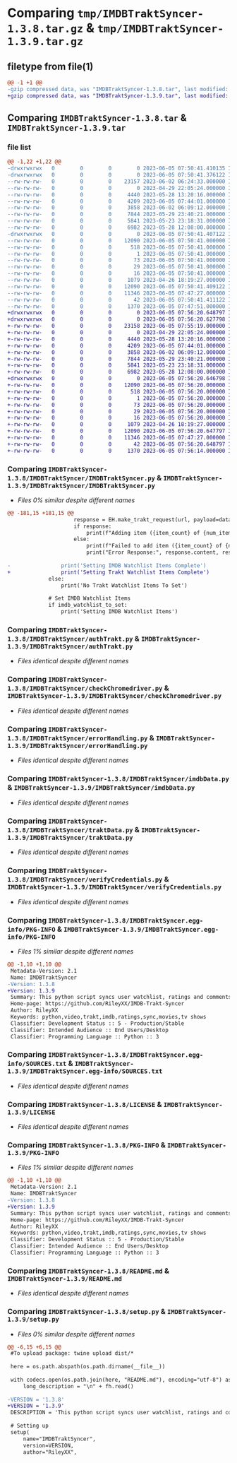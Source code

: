# Comparing `tmp/IMDBTraktSyncer-1.3.8.tar.gz` & `tmp/IMDBTraktSyncer-1.3.9.tar.gz`

## filetype from file(1)

```diff
@@ -1 +1 @@
-gzip compressed data, was "IMDBTraktSyncer-1.3.8.tar", last modified: Mon Jun  5 07:50:41 2023, max compression
+gzip compressed data, was "IMDBTraktSyncer-1.3.9.tar", last modified: Mon Jun  5 07:56:20 2023, max compression
```

## Comparing `IMDBTraktSyncer-1.3.8.tar` & `IMDBTraktSyncer-1.3.9.tar`

### file list

```diff
@@ -1,22 +1,22 @@
-drwxrwxrwx   0        0        0        0 2023-06-05 07:50:41.410135 IMDBTraktSyncer-1.3.8/
-drwxrwxrwx   0        0        0        0 2023-06-05 07:50:41.376122 IMDBTraktSyncer-1.3.8/IMDBTraktSyncer/
--rw-rw-rw-   0        0        0    23157 2023-06-02 06:24:33.000000 IMDBTraktSyncer-1.3.8/IMDBTraktSyncer/IMDBTraktSyncer.py
--rw-rw-rw-   0        0        0        0 2023-04-29 22:05:24.000000 IMDBTraktSyncer-1.3.8/IMDBTraktSyncer/__init__.py
--rw-rw-rw-   0        0        0     4440 2023-05-28 13:20:16.000000 IMDBTraktSyncer-1.3.8/IMDBTraktSyncer/authTrakt.py
--rw-rw-rw-   0        0        0     4209 2023-06-05 07:44:01.000000 IMDBTraktSyncer-1.3.8/IMDBTraktSyncer/checkChromedriver.py
--rw-rw-rw-   0        0        0     3858 2023-06-02 06:09:12.000000 IMDBTraktSyncer-1.3.8/IMDBTraktSyncer/errorHandling.py
--rw-rw-rw-   0        0        0     7844 2023-05-29 23:40:21.000000 IMDBTraktSyncer-1.3.8/IMDBTraktSyncer/imdbData.py
--rw-rw-rw-   0        0        0     5841 2023-05-23 23:18:31.000000 IMDBTraktSyncer-1.3.8/IMDBTraktSyncer/traktData.py
--rw-rw-rw-   0        0        0     6982 2023-05-28 12:08:00.000000 IMDBTraktSyncer-1.3.8/IMDBTraktSyncer/verifyCredentials.py
-drwxrwxrwx   0        0        0        0 2023-06-05 07:50:41.407122 IMDBTraktSyncer-1.3.8/IMDBTraktSyncer.egg-info/
--rw-rw-rw-   0        0        0    12090 2023-06-05 07:50:41.000000 IMDBTraktSyncer-1.3.8/IMDBTraktSyncer.egg-info/PKG-INFO
--rw-rw-rw-   0        0        0      518 2023-06-05 07:50:41.000000 IMDBTraktSyncer-1.3.8/IMDBTraktSyncer.egg-info/SOURCES.txt
--rw-rw-rw-   0        0        0        1 2023-06-05 07:50:41.000000 IMDBTraktSyncer-1.3.8/IMDBTraktSyncer.egg-info/dependency_links.txt
--rw-rw-rw-   0        0        0       73 2023-06-05 07:50:41.000000 IMDBTraktSyncer-1.3.8/IMDBTraktSyncer.egg-info/entry_points.txt
--rw-rw-rw-   0        0        0       29 2023-06-05 07:50:41.000000 IMDBTraktSyncer-1.3.8/IMDBTraktSyncer.egg-info/requires.txt
--rw-rw-rw-   0        0        0       16 2023-06-05 07:50:41.000000 IMDBTraktSyncer-1.3.8/IMDBTraktSyncer.egg-info/top_level.txt
--rw-rw-rw-   0        0        0     1079 2023-04-26 18:19:27.000000 IMDBTraktSyncer-1.3.8/LICENSE
--rw-rw-rw-   0        0        0    12090 2023-06-05 07:50:41.409122 IMDBTraktSyncer-1.3.8/PKG-INFO
--rw-rw-rw-   0        0        0    11346 2023-06-05 07:47:27.000000 IMDBTraktSyncer-1.3.8/README.md
--rw-rw-rw-   0        0        0       42 2023-06-05 07:50:41.411122 IMDBTraktSyncer-1.3.8/setup.cfg
--rw-rw-rw-   0        0        0     1370 2023-06-05 07:47:51.000000 IMDBTraktSyncer-1.3.8/setup.py
+drwxrwxrwx   0        0        0        0 2023-06-05 07:56:20.648797 IMDBTraktSyncer-1.3.9/
+drwxrwxrwx   0        0        0        0 2023-06-05 07:56:20.627798 IMDBTraktSyncer-1.3.9/IMDBTraktSyncer/
+-rw-rw-rw-   0        0        0    23158 2023-06-05 07:55:19.000000 IMDBTraktSyncer-1.3.9/IMDBTraktSyncer/IMDBTraktSyncer.py
+-rw-rw-rw-   0        0        0        0 2023-04-29 22:05:24.000000 IMDBTraktSyncer-1.3.9/IMDBTraktSyncer/__init__.py
+-rw-rw-rw-   0        0        0     4440 2023-05-28 13:20:16.000000 IMDBTraktSyncer-1.3.9/IMDBTraktSyncer/authTrakt.py
+-rw-rw-rw-   0        0        0     4209 2023-06-05 07:44:01.000000 IMDBTraktSyncer-1.3.9/IMDBTraktSyncer/checkChromedriver.py
+-rw-rw-rw-   0        0        0     3858 2023-06-02 06:09:12.000000 IMDBTraktSyncer-1.3.9/IMDBTraktSyncer/errorHandling.py
+-rw-rw-rw-   0        0        0     7844 2023-05-29 23:40:21.000000 IMDBTraktSyncer-1.3.9/IMDBTraktSyncer/imdbData.py
+-rw-rw-rw-   0        0        0     5841 2023-05-23 23:18:31.000000 IMDBTraktSyncer-1.3.9/IMDBTraktSyncer/traktData.py
+-rw-rw-rw-   0        0        0     6982 2023-05-28 12:08:00.000000 IMDBTraktSyncer-1.3.9/IMDBTraktSyncer/verifyCredentials.py
+drwxrwxrwx   0        0        0        0 2023-06-05 07:56:20.646798 IMDBTraktSyncer-1.3.9/IMDBTraktSyncer.egg-info/
+-rw-rw-rw-   0        0        0    12090 2023-06-05 07:56:20.000000 IMDBTraktSyncer-1.3.9/IMDBTraktSyncer.egg-info/PKG-INFO
+-rw-rw-rw-   0        0        0      518 2023-06-05 07:56:20.000000 IMDBTraktSyncer-1.3.9/IMDBTraktSyncer.egg-info/SOURCES.txt
+-rw-rw-rw-   0        0        0        1 2023-06-05 07:56:20.000000 IMDBTraktSyncer-1.3.9/IMDBTraktSyncer.egg-info/dependency_links.txt
+-rw-rw-rw-   0        0        0       73 2023-06-05 07:56:20.000000 IMDBTraktSyncer-1.3.9/IMDBTraktSyncer.egg-info/entry_points.txt
+-rw-rw-rw-   0        0        0       29 2023-06-05 07:56:20.000000 IMDBTraktSyncer-1.3.9/IMDBTraktSyncer.egg-info/requires.txt
+-rw-rw-rw-   0        0        0       16 2023-06-05 07:56:20.000000 IMDBTraktSyncer-1.3.9/IMDBTraktSyncer.egg-info/top_level.txt
+-rw-rw-rw-   0        0        0     1079 2023-04-26 18:19:27.000000 IMDBTraktSyncer-1.3.9/LICENSE
+-rw-rw-rw-   0        0        0    12090 2023-06-05 07:56:20.647797 IMDBTraktSyncer-1.3.9/PKG-INFO
+-rw-rw-rw-   0        0        0    11346 2023-06-05 07:47:27.000000 IMDBTraktSyncer-1.3.9/README.md
+-rw-rw-rw-   0        0        0       42 2023-06-05 07:56:20.648797 IMDBTraktSyncer-1.3.9/setup.cfg
+-rw-rw-rw-   0        0        0     1370 2023-06-05 07:56:14.000000 IMDBTraktSyncer-1.3.9/setup.py
```

### Comparing `IMDBTraktSyncer-1.3.8/IMDBTraktSyncer/IMDBTraktSyncer.py` & `IMDBTraktSyncer-1.3.9/IMDBTraktSyncer/IMDBTraktSyncer.py`

 * *Files 0% similar despite different names*

```diff
@@ -181,15 +181,15 @@
                     response = EH.make_trakt_request(url, payload=data)
                     if response:
                         print(f"Adding item ({item_count} of {num_items}): {item['Title']} ({item['Year']}) to Trakt Watchlist")
                     else:
                         print(f"Failed to add item ({item_count} of {num_items}): {item['Title']} ({item['Year']}) to Trakt Watchlist")
                         print("Error Response:", response.content, response.status_code)
 
-                print('Setting IMDB Watchlist Items Complete')
+                print('Setting Trakt Watchlist Items Complete')
             else:
                 print('No Trakt Watchlist Items To Set')
 
             # Set IMDB Watchlist Items
             if imdb_watchlist_to_set:
                 print('Setting IMDB Watchlist Items')
```

### Comparing `IMDBTraktSyncer-1.3.8/IMDBTraktSyncer/authTrakt.py` & `IMDBTraktSyncer-1.3.9/IMDBTraktSyncer/authTrakt.py`

 * *Files identical despite different names*

### Comparing `IMDBTraktSyncer-1.3.8/IMDBTraktSyncer/checkChromedriver.py` & `IMDBTraktSyncer-1.3.9/IMDBTraktSyncer/checkChromedriver.py`

 * *Files identical despite different names*

### Comparing `IMDBTraktSyncer-1.3.8/IMDBTraktSyncer/errorHandling.py` & `IMDBTraktSyncer-1.3.9/IMDBTraktSyncer/errorHandling.py`

 * *Files identical despite different names*

### Comparing `IMDBTraktSyncer-1.3.8/IMDBTraktSyncer/imdbData.py` & `IMDBTraktSyncer-1.3.9/IMDBTraktSyncer/imdbData.py`

 * *Files identical despite different names*

### Comparing `IMDBTraktSyncer-1.3.8/IMDBTraktSyncer/traktData.py` & `IMDBTraktSyncer-1.3.9/IMDBTraktSyncer/traktData.py`

 * *Files identical despite different names*

### Comparing `IMDBTraktSyncer-1.3.8/IMDBTraktSyncer/verifyCredentials.py` & `IMDBTraktSyncer-1.3.9/IMDBTraktSyncer/verifyCredentials.py`

 * *Files identical despite different names*

### Comparing `IMDBTraktSyncer-1.3.8/IMDBTraktSyncer.egg-info/PKG-INFO` & `IMDBTraktSyncer-1.3.9/IMDBTraktSyncer.egg-info/PKG-INFO`

 * *Files 1% similar despite different names*

```diff
@@ -1,10 +1,10 @@
 Metadata-Version: 2.1
 Name: IMDBTraktSyncer
-Version: 1.3.8
+Version: 1.3.9
 Summary: This python script syncs user watchlist, ratings and comments for Movies, TV Shows and Episodes both ways between Trakt and IMDB.
 Home-page: https://github.com/RileyXX/IMDB-Trakt-Syncer
 Author: RileyXX
 Keywords: python,video,trakt,imdb,ratings,sync,movies,tv shows
 Classifier: Development Status :: 5 - Production/Stable
 Classifier: Intended Audience :: End Users/Desktop
 Classifier: Programming Language :: Python :: 3
```

### Comparing `IMDBTraktSyncer-1.3.8/IMDBTraktSyncer.egg-info/SOURCES.txt` & `IMDBTraktSyncer-1.3.9/IMDBTraktSyncer.egg-info/SOURCES.txt`

 * *Files identical despite different names*

### Comparing `IMDBTraktSyncer-1.3.8/LICENSE` & `IMDBTraktSyncer-1.3.9/LICENSE`

 * *Files identical despite different names*

### Comparing `IMDBTraktSyncer-1.3.8/PKG-INFO` & `IMDBTraktSyncer-1.3.9/PKG-INFO`

 * *Files 1% similar despite different names*

```diff
@@ -1,10 +1,10 @@
 Metadata-Version: 2.1
 Name: IMDBTraktSyncer
-Version: 1.3.8
+Version: 1.3.9
 Summary: This python script syncs user watchlist, ratings and comments for Movies, TV Shows and Episodes both ways between Trakt and IMDB.
 Home-page: https://github.com/RileyXX/IMDB-Trakt-Syncer
 Author: RileyXX
 Keywords: python,video,trakt,imdb,ratings,sync,movies,tv shows
 Classifier: Development Status :: 5 - Production/Stable
 Classifier: Intended Audience :: End Users/Desktop
 Classifier: Programming Language :: Python :: 3
```

### Comparing `IMDBTraktSyncer-1.3.8/README.md` & `IMDBTraktSyncer-1.3.9/README.md`

 * *Files identical despite different names*

### Comparing `IMDBTraktSyncer-1.3.8/setup.py` & `IMDBTraktSyncer-1.3.9/setup.py`

 * *Files 0% similar despite different names*

```diff
@@ -6,15 +6,15 @@
 #To upload package: twine upload dist/*
 
 here = os.path.abspath(os.path.dirname(__file__))
 
 with codecs.open(os.path.join(here, "README.md"), encoding="utf-8") as fh:
     long_description = "\n" + fh.read()
 
-VERSION = '1.3.8'
+VERSION = '1.3.9'
 DESCRIPTION = 'This python script syncs user watchlist, ratings and comments for Movies, TV Shows and Episodes both ways between Trakt and IMDB.'
 
 # Setting up
 setup(
     name="IMDBTraktSyncer",
     version=VERSION,
     author="RileyXX",
```


